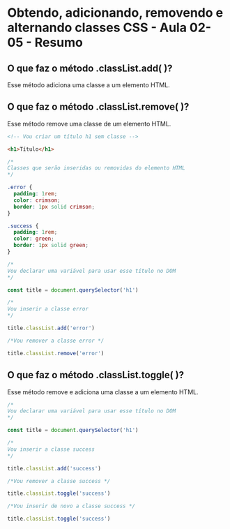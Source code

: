 # Obtendo, adicionando, removendo e alternando classes CSS - Aula 02-05 - Resumo

## O que faz o método .classList.add( )?
Esse método adiciona uma classe a um elemento HTML.

## O que faz o método .classList.remove( )?
Esse método remove uma classe de um elemento HTML.

```html
<!-- Vou criar um título h1 sem classe -->

<h1>Título</h1>
```

```css
/*
Classes que serão inseridas ou removidas do elemento HTML
*/

.error {
  padding: 1rem;
  color: crimson;
  border: 1px solid crimson;
}

.success {
  padding: 1rem;
  color: green;
  border: 1px solid green;
}
```

```javascript
/*
Vou declarar uma variável para usar esse título no DOM
*/

const title = document.querySelector('h1')

/*
Vou inserir a classe error
*/

title.classList.add('error')

/*Vou remover a classe error */

title.classList.remove('error')
```

## O que faz o método .classList.toggle( )?
Esse método remove e adiciona uma classe a um elemento HTML.

```javascript
/*
Vou declarar uma variável para usar esse título no DOM
*/

const title = document.querySelector('h1')

/*
Vou inserir a classe success
*/

title.classList.add('success')

/*Vou remover a classe success */

title.classList.toggle('success')

/*Vou inserir de novo a classe success */

title.classList.toggle('success')
```